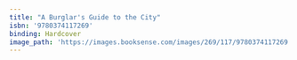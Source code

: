 ```yaml
---
title: "A Burglar's Guide to the City"
isbn: '9780374117269'
binding: Hardcover
image_path: 'https://images.booksense.com/images/269/117/9780374117269.jpg'
---
```



